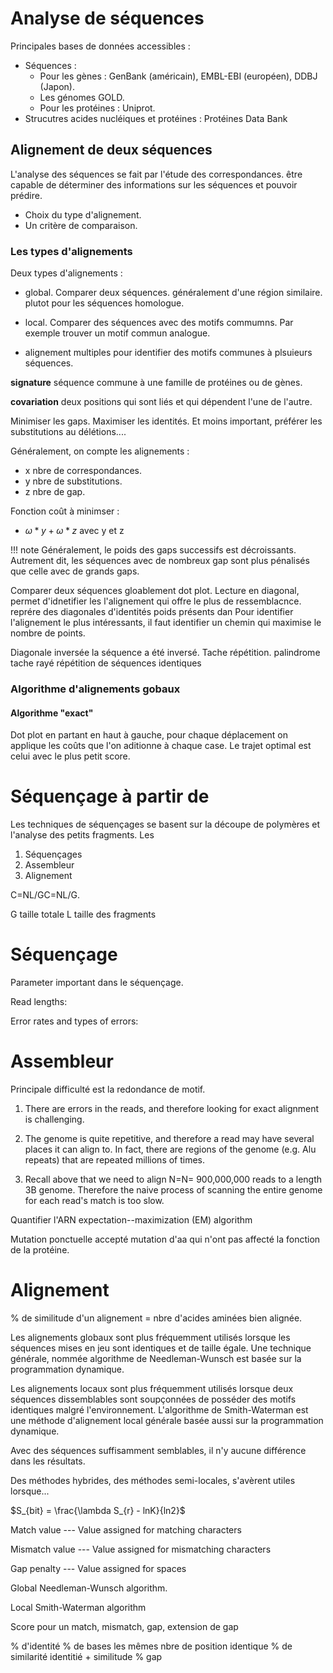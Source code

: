 # Analyse de séquences

Principales bases de données accessibles :

* Séquences :
    * Pour les gènes : GenBank (américain), EMBL-EBI (européen), DDBJ (Japon). 
    * Les génomes GOLD.
    * Pour les protéines : Uniprot.
* Strucutres acides nucléiques et protéines : Protéines Data Bank


## Alignement de deux séquences

L'analyse des séquences se fait par l'étude des correspondances.
être capable de déterminer des informations sur les séquences et pouvoir prédire.

* Choix du type d'alignement.
* Un critère de comparaison.

### Les types d'alignements

Deux types d'alignements :

* global. Comparer deux séquences. généralement d'une région similaire. plutot pour les séquences homologue.
* local. Comparer des séquences avec des motifs commumns. Par exemple trouver un motif commun analogue.

* alignement multiples pour identifier des motifs communes à plsuieurs séquences.

__signature__ séquence commune à une famille de protéines ou de gènes.

__covariation__ deux positions qui sont liés et qui dépendent l'une de l'autre.

Minimiser les gaps.
Maximiser les identités.
Et moins important, préférer les substitutions au délétions....

Généralement, on compte les alignements :

* x nbre de correspondances.
* y nbre de substitutions.
* z nbre de gap.

Fonction coût à minimser :

* $\omega * y + \omega * z$ avec y et z 

!!! note 
    Généralement, le poids des gaps successifs est décroissants. Autrement dit, les séquences avec de nombreux gap sont plus pénalisés que celle avec de grands gaps.

Comparer deux séquences gloablement dot plot.
Lecture en diagonal, permet d'idnetifier les l'alignement qui offre le plus de ressemblacnce.
reprére des diagonales d'identités poids présents dan 
Pour identifier l'alignement le plus intéressants, il faut identifier un chemin qui maximise le nombre de points.

Diagonale inversée la séquence a été inversé.
Tache répétition. palindrome
tache rayé répétition de séquences identiques 

### Algorithme d'alignements gobaux

#### Algorithme "exact"

Dot plot en partant en haut à gauche, pour chaque déplacement on applique les coûts que l'on aditionne à chaque case. Le trajet optimal est celui avec le plus petit score.

# Séquençage à partir de 

Les techniques de séquençages se basent sur la découpe de polymères et l'analyse des petits fragments. Les

1.  Séquençages
2.  Assembleur
3.  Alignement

C=NL/GC=NL/G.

G taille totale
L taille des fragments

# Séquençage

Parameter important dans le séquençage.

Read lengths:

Error rates and types of errors:

# Assembleur

Principale difficulté est la redondance de motif.

1. There are errors in the reads, and therefore looking for exact alignment is challenging.
2. The genome is quite repetitive, and therefore a read may have several places it can align to. In fact, there are regions of the genome (e.g. Alu repeats) that are repeated millions of times.

3. Recall above that we need to align N=N= 900,000,000 reads to a length 3B genome. Therefore the naive process of scanning the entire genome for each read's match is too slow.

Quantifier l'ARN expectation--maximization (EM) algorithm

Mutation ponctuelle accepté mutation d'aa qui n'ont pas affecté la fonction de la protéine.

# Alignement

% de similitude d'un alignement = nbre d'acides aminées bien alignée.

Les alignements globaux sont plus fréquemment utilisés lorsque les séquences mises en jeu sont identiques et de taille égale. Une technique générale, nommée algorithme de Needleman-Wunsch est basée sur la
programmation dynamique.

Les alignements locaux sont plus fréquemment utilisés lorsque deux
séquences dissemblables sont soupçonnées de posséder des motifs
identiques malgré l'environnement. L'algorithme de Smith-Waterman est
une méthode d\'alignement local générale basée aussi sur la
programmation dynamique.

Avec des séquences suffisamment semblables, il n\'y aucune différence
dans les résultats.

Des méthodes hybrides, des méthodes semi-locales, s\'avèrent utiles
lorsque...

$S_{bit} = \frac{\lambda S_{r} - lnK}{ln2}$

Match value --- Value assigned for matching characters

Mismatch value --- Value assigned for mismatching characters

Gap penalty --- Value assigned for spaces

Global Needleman-Wunsch algorithm.

Local Smith-Waterman algorithm

Score pour un match, mismatch, gap, extension de gap

% d'identité % de bases les mêmes  nbre de position identique 
% de similarité identitié + similitude 
% gap   